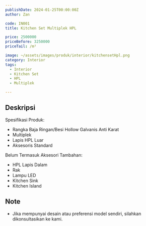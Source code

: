 ```yaml
---
publishDate: 2024-01-25T00:00:00Z
author: Zan

code: IN001
title: Kitchen Set Multiplek HPL

price: 2500000
priceBefore: 3250000
priceTail: /m²

image: ~/assets/images/produk/interior/kitchensetHpl.png
category: Interior
tags:
  - Interior
  - Kitchen Set
  - HPL
  - Multiplek

---
```


## Deskripsi

Spesifikasi Produk:
- Rangka Baja Ringan/Besi Hollow Galvanis Anti Karat
- Multiplek
- Lapis HPL Luar
- Aksesoris Standard

Belum Termasuk Aksesori Tambahan:
- HPL Lapis Dalam
- Rak
- Lampu LED
- Kitchen Sink
- Kitchen Island

## Note
- Jika mempunyai desain atau preferensi model sendiri, silahkan dikonsultasikan ke kami.